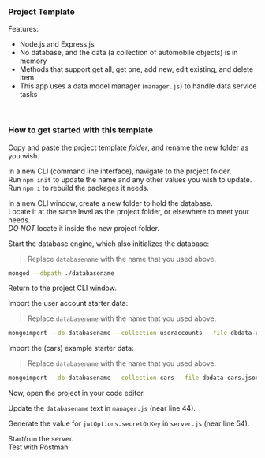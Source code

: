 <h3>Project Template</h3>
<p>Features:</p>
<ul>
  <li>Node.js and Express.js</li>
  <li>No database, and the data (a collection of automobile objects) is in memory</li>
  <li>Methods that support get all, get one, add new, edit existing, and delete item</li>
  <li>This app uses a data model manager (<code>manager.js</code>) to handle data service tasks</li>
</ul>

<br>

### How to get started with this template

Copy and paste the project template *folder*, and rename the new folder as you wish. 

In a new CLI (command line interface), navigate to the project folder.  
Run `npm init` to update the name and any other values you wish to update.  
Run `npm i` to rebuild the packages it needs.  

In a new CLI window, create a new folder to hold the database.  
Locate it at the same level as the project folder, or elsewhere to meet your needs.  
*DO NOT* locate it inside the new project folder.  

Start the database engine, which also initializes the database:  

> Replace `databasename` with the name that you used above. 

```bash
mongod --dbpath ./databasename
```

Return to the project CLI window. 

Import the user account starter data:

> Replace `databasename` with the name that you used above. 

```bash
mongoimport --db databasename --collection useraccounts --file dbdata-useraccounts.json --jsonArray
```

Import the (cars) example starter data:

> Replace `databasename` with the name that you used above. 

```bash
mongoimport --db databasename --collection cars --file dbdata-cars.json --jsonArray
```

Now, open the project in your code editor.  

Update the `databasename` text in `manager.js` (near line 44). 

Generate the value for `jwtOptions.secretOrKey` in `server.js` (near line 54).

Start/run the server.  
Test with Postman.

<br>
